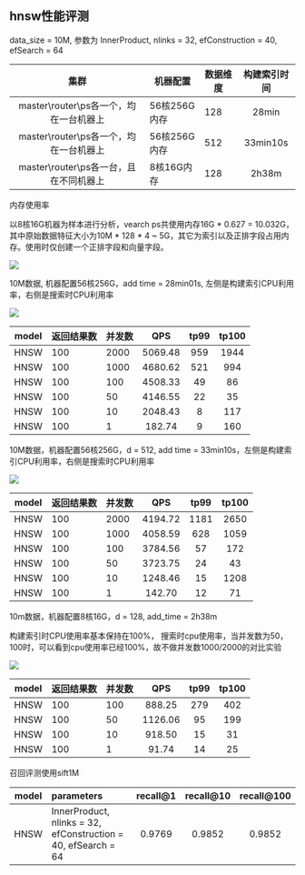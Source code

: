 ## hnsw性能评测

data_size = 10M, 参数为 InnerProduct, nlinks = 32, efConstruction = 40, efSearch = 64

|                  集群                  | 机器配置     | 数据维度 | 构建索引时间 |
| :------------------------------------: | ------------ | -------- | :----------: |
| master\router\ps各一个，均在一台机器上 | 56核256G内存 | 128      |    28min     |
| master\router\ps各一个，均在一台机器上 | 56核256G内存 | 512      |   33min10s   |
| master\router\ps各一台，且在不同机器上 | 8核16G内存   | 128      |    2h38m     |

内存使用率

以8核16G机器为样本进行分析，vearch ps共使用内存16G * 0.627 = 10.032G，其中原始数据特征大小为10M * 128 * 4 ~ 5G，其它为索引以及正排字段占用内存。使用时仅创建一个正排字段和向量字段。

![](.\pic\hnsw8c_memory.png)

10M数据, 机器配置56核256G，add time = 28min01s, 左侧是构建索引CPU利用率，右侧是搜索时CPU利用率

![](.\pic\hnsw128_cpu.png)

| model | 返回结果数 | 并发数 |   QPS   | tp99 | tp100 |
| :---: | ---------- | ------ | :-----: | :--: | :---: |
| HNSW  | 100        | 2000   | 5069.48 | 959  | 1944  |
| HNSW  | 100        | 1000   | 4680.62 | 521  |  994  |
| HNSW  | 100        | 100    | 4508.33 |  49  |  86   |
| HNSW  | 100        | 50     | 4146.55 |  22  |  35   |
| HNSW  | 100        | 10     | 2048.43 |  8   |  117  |
| HNSW  | 100        | 1      | 182.74  |  9   |  160  |

 10M数据，机器配置56核256G，d = 512, add time = 33min10s，左侧是构建索引CPU利用率，右侧是搜索时CPU利用率

![](.\pic\hnsw512_cpu.png)

| model | 返回结果数 | 并发数 |   QPS   | tp99 | tp100 |
| :---: | ---------- | ------ | :-----: | :--: | :---: |
| HNSW  | 100        | 2000   | 4194.72 | 1181 | 2650  |
| HNSW  | 100        | 1000   | 4058.59 | 628  | 1059  |
| HNSW  | 100        | 100    | 3784.56 |  57  |  172  |
| HNSW  | 100        | 50     | 3723.75 |  24  |  43   |
| HNSW  | 100        | 10     | 1248.46 |  15  | 1208  |
| HNSW  | 100        | 1      | 142.70  |  12  |  71   |

10m数据，机器配置8核16G，d = 128, add_time = 2h38m 

构建索引时CPU使用率基本保持在100%， 搜索时cpu使用率，当并发数为50，100时，可以看到cpu使用率已经100%，故不做并发数1000/2000的对比实验

![](.\pic\hnsw8c_128_cpu.png)

| model | 返回结果数 | 并发数 |   QPS   | tp99 | tp100 |
| :---: | ---------- | ------ | :-----: | :--: | :---: |
| HNSW  | 100        | 100    | 888.25  | 279  |  402  |
| HNSW  | 100        | 50     | 1126.06 |  95  |  199  |
| HNSW  | 100        | 10     | 918.50  |  15  |  31   |
| HNSW  | 100        | 1      |  91.74  |  14  |  25   |

召回评测使用sift1M 

| model | parameters                                                   | recall@1 | recall@10 | recall@100 |
| :---: | :----------------------------------------------------------- | :------: | :-------: | :--------: |
| HNSW  | InnerProduct, nlinks = 32, efConstruction = 40, efSearch = 64 |  0.9769  |  0.9852   |   0.9852   |